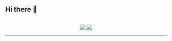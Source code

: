 ## Hi there 👋


<br>

<div align="center">
  <a href="arthur.grossmann--le-mauguen@isen-ouest.yncrea.fr">
    <img src="https://img.shields.io/badge/Gmail-333333?style=for-the-badge&logo=gmail&logoColor=red" />
  </a>
  <a href="https://www.linkedin.com/in/arthur-grossmann-le-mauguen-45094b205/">
    <img src="https://img.shields.io/badge/LinkedIn-0077B5?style=for-the-badge&logo=linkedin&logoColor=white" target="_blank" />
  </a>
</div>

<hr>
